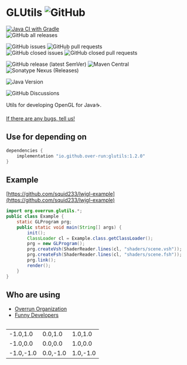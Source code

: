 # GLUtils ![GitHub](https://img.shields.io/github/license/Over-run/GLUtils)

[![Java CI with Gradle](https://github.com/Over-Run/GLUtils/actions/workflows/gradle.yml/badge.svg?event=push)](https://github.com/Over-Run/GLUtils/actions/workflows/gradle.yml)  
![GitHub all releases](https://img.shields.io/github/downloads/Over-Run/GLUtils/total)

![GitHub issues](https://img.shields.io/github/issues/Over-Run/GLUtils)
![GitHub pull requests](https://img.shields.io/github/issues-pr/Over-Run/GLUtils)  
![GitHub closed issues](https://img.shields.io/github/issues-closed/Over-Run/GLUtils)
![GitHub closed pull requests](https://img.shields.io/github/issues-pr-closed/Over-Run/GLUtils)

![GitHub release (latest SemVer)](https://img.shields.io/github/v/release/Over-Run/GLUtils)
![Maven Central](https://img.shields.io/maven-central/v/io.github.over-run/glutils)
![Sonatype Nexus (Releases)](https://img.shields.io/nexus/r/io.github.over-run/glutils?server=https%3A%2F%2Fs01.oss.sonatype.org)

![Java Version](https://img.shields.io/badge/dynamic/yaml?label=Java%20Version&query=jobs.build.strategy.matrix.java%5B0%5D&url=https%3A%2F%2Fraw.githubusercontent.com%2FOver-Run%2FGLUtils%2F1.x%2F.github%2Fworkflows%2Fgradle.yml)

![GitHub Discussions](https://img.shields.io/github/discussions/Over-Run/GLUtils)

Utils for developing OpenGL for Java:coffee:.

[If there are any bugs, tell us!](https://github.com/Over-Run/GLUtils/issues/new)

## Use for depending on

```groovy
dependencies {
    implementation "io.github.over-run:glutils:1.2.0"
}
```

## Example

[https://github.com/squid233/lwjgl-example](https://github.com/squid233/lwjgl-example)

```java
import org.overrun.glutils.*;
public class Example {
    static GLProgram prg;
    public static void main(String[] args) {
        init();
        ClassLoader cl = Example.class.getClassLoader();
        prg = new GLProgram();
        prg.createVsh(ShaderReader.lines(cl, "shaders/scene.vsh"));
        prg.createFsh(ShaderReader.lines(cl, "shaders/scene.fsh"));
        prg.link();
        render();
    }
}
```

## Who are using

- [Overrun Organization](https://github.com/Over-Run/)
- [Funny Developers](https://github.com/Funny-Developers/)

##

<table>
<tr>
<td>-1.0,1.0</td><td>0.0,1.0</td><td>1.0,1.0</td>
</tr>
<tr>
<td>-1.0,0.0</td><td>0.0,0.0</td><td>1.0,0.0</td>
</tr>
<tr>
<td>-1.0,-1.0</td><td>0.0,-1.0</td><td>1.0,-1.0</td>
</tr>
</table>
